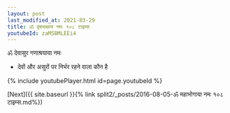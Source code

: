 ```yaml
---
layout: post
last_modified_at: 2021-03-29
title: ॐ वृषभाक्षाय नमः १०८ टाइम्स
youtubeId: zaMSBMLEEi4
---
```

 
 
 ॐ देवासुर गणाश्रयाया नमः  
 
 -  देवों और असुरों पर निर्भर रहने वाला कौन है 
 
  
 
  
 
 
 
 
 
 


{% include youtubePlayer.html id=page.youtubeId %}
 
[Next]({{ site.baseurl }}{% link  split2/_posts/2016-08-05-ॐ महाभोगाया नमः १०८ टाइम्स.md%})
 
